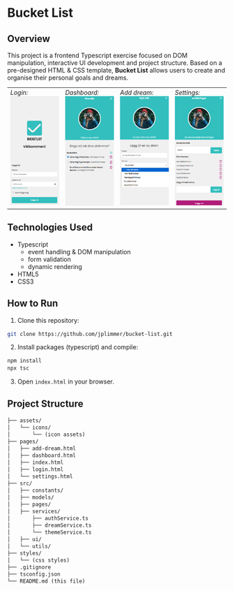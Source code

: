 # Bucket List

## Overview

This project is a frontend Typescript exercise focused on DOM manipulation, interactive UI development and project structure. Based on a pre-designed HTML & CSS template, **Bucket List** allows users to create and organise their personal goals and dreams.

<table>
    <tr>
        <td width="25%" valign="top">
            <i>Login:</i><br>
            <img src="assets/screenshots/login_original.png" width="100%">
        </td>
        <td width="25%" valign="top">
            <i>Dashboard:</i><br>
            <img src="assets/screenshots/dashboard_original.png" width="100%">
        </td>
        <td width="25%" valign="top">
            <i>Add dream:</i><br>
            <img src="assets/screenshots/addDream_original.png" width="100%">
        </td>
        <td width="25%" valign="top">
            <i>Settings:</i><br>
            <img src="assets/screenshots/settings_original.png" width="100%">
        </td>
    </tr>
</table>

## Technologies Used

- Typescript
  - event handling & DOM manipulation
  - form validation
  - dynamic rendering
- HTML5
- CSS3

## How to Run

1. Clone this repository:

```bash
git clone https://github.com/jplimmer/bucket-list.git
```

2. Install packages (typescript) and compile:

```bash
npm install
npx tsc
```

3. Open `index.html` in your browser.

## Project Structure

```
├── assets/
│   └── icons/
│       └── (icon assets)
├── pages/
│   ├── add-dream.html
│   ├── dashboard.html
│   ├── index.html
│   ├── login.html
│   └── settings.html
├── src/
│   ├── constants/
│   ├── models/
│   ├── pages/
│   ├── services/
│       ├── authService.ts
│       ├── dreamService.ts
│       └── themeService.ts
│   ├── ui/
│   └── utils/
├── styles/
│   └── (css styles)
├── .gitignore
├── tsconfig.json
└── README.md (this file)
```
